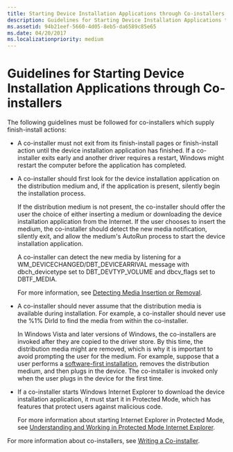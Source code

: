 ```yaml
---
title: Starting Device Installation Applications through Co-installers
description: Guidelines for Starting Device Installation Applications through Co-installers
ms.assetid: 94b21eef-5660-4d05-8eb5-da6589c85e65
ms.date: 04/20/2017
ms.localizationpriority: medium
---
```


# Guidelines for Starting Device Installation Applications through Co-installers


The following guidelines must be followed for co-installers which supply finish-install actions:

-   A co-installer must not exit from its finish-install pages or finish-install action until the device installation application has finished. If a co-installer exits early and another driver requires a restart, Windows might restart the computer before the application has completed.

-   A co-installer should first look for the device installation application on the distribution medium and, if the application is present, silently begin the installation process.

    If the distribution medium is not present, the co-installer should offer the user the choice of either inserting a medium or downloading the device installation application from the Internet. If the user chooses to insert the medium, the co-installer should detect the new media notification, silently exit, and allow the medium's AutoRun process to start the device installation application.

    A co-installer can detect the new media by listening for a WM_DEVICECHANGED/DBT_DEVICEARRIVAL message with dbch_devicetype set to DBT_DEVTYP_VOLUME and dbcv_flags set to DBTF_MEDIA.

    For more information, see [Detecting Media Insertion or Removal](/windows/win32/devio/detecting-media-insertion-or-removal).

-   A co-installer should never assume that the distribution media is available during installation. For example, a co-installer should never use the %1% DirId to find the media from within the co-installer.

    In Windows Vista and later versions of Windows, the co-installers are invoked after they are copied to the driver store. By this time, the distribution media might are removed, which is why it is important to avoid prompting the user for the medium. For example, suppose that a user performs a [software-first installation](software-first-installation.md), removes the distribution medium, and then plugs in the device. The co-installer is invoked only when the user plugs in the device for the first time.

-   If a co-installer starts Windows Internet Explorer to download the device installation application, it must start it in Protected Mode, which has features that protect users against malicious code.

    For more information about starting Internet Explorer in Protected Mode, see [Understanding and Working in Protected Mode Internet Explorer](/previous-versions/windows/internet-explorer/ie-developer/).

For more information about co-installers, see [Writing a Co-installer](writing-a-co-installer.md).

 

